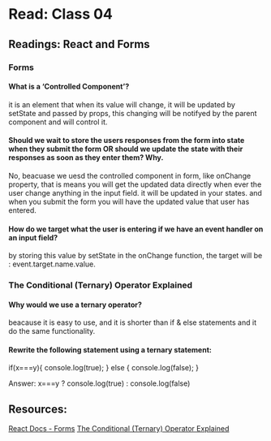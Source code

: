 # Read: Class 04
## Readings: React and Forms
### Forms
#### What is a ‘Controlled Component’?
it is an element that when its value will change, it will be updated by setState and passed by props, this changing will be notifyed by the parent component and will control it.
#### Should we wait to store the users responses from the form into state when they submit the form OR should we update the state with their responses as soon as they enter them? Why.
No, beacuase we uesd the controlled component in form, like onChange property, that is means you will get the updated data directly when ever the user change anything in the input field. it will be updated in your states. and when you submit the form you will have the updated value that user has entered.
#### How do we target what the user is entering if we have an event handler on an input field?

by storing this value by setState in the onChange function, the target will be : event.target.name.value.

### The Conditional (Ternary) Operator Explained


#### Why would we use a ternary operator?
beacause it is easy to use, and it is shorter than if & else statements and it do the same functionality.

#### Rewrite the following statement using a ternary statement:
  if(x===y){
 console.log(true);
  } else {
 console.log(false);
  }
  
  Answer: 
  x===y ? console.log(true) : console.log(false)
  
  ## Resources:
  [React Docs - Forms](https://reactjs.org/docs/forms.html)
  [The Conditional (Ternary) Operator Explained](https://codeburst.io/javascript-the-conditional-ternary-operator-explained-cac7218beeff)
  


  
